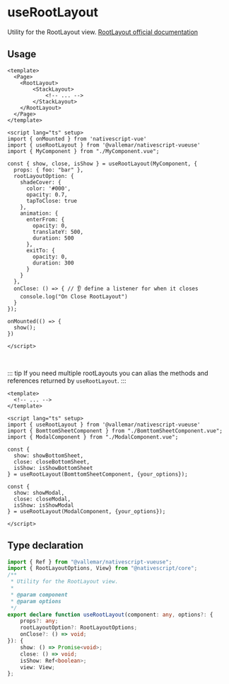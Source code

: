 
# useRootLayout

Utility for the RootLayout view. [RootLayout official documentation](https://docs.nativescript.org/ui-and-styling.html#rootlayout)

## Usage

```vue
<template>
  <Page>
    <RootLayout>
        <StackLayout>
            <!-- ... -->
        </StackLayout>
    </RootLayout>
  </Page>
</template>

<script lang="ts" setup>
import { onMounted } from 'nativescript-vue'
import { useRootLayout } from '@vallemar/nativescript-vueuse'
import { MyComponent } from "./MyComponent.vue";

const { show, close, isShow } = useRootLayout(MyComponent, {
  props: { foo: "bar" },
  rootLayoutOption: {
    shadeCover: {
      color: '#000',
      opacity: 0.7,
      tapToClose: true
    },
    animation: {
      enterFrom: {
        opacity: 0,
        translateY: 500,
        duration: 500
      },
      exitTo: {
        opacity: 0,
        duration: 300
      }
    }
  },
  onClose: () => { // 👂 define a listener for when it closes
    console.log("On Close RootLayout")
  }
});

onMounted(() => {
  show();
})

</script>
```
<br />

::: tip
If you need multiple rootLayouts you can alias the methods and references returned by `useRootLayout`.
:::
```vue
<template>
  <!-- ... -->
</template>

<script lang="ts" setup>
import { useRootLayout } from '@vallemar/nativescript-vueuse'
import { BomttomSheetComponent } from "./BomttomSheetComponent.vue";
import { ModalComponent } from "./ModalComponent.vue";

const { 
  show: showBottomSheet, 
  close: closeBottomSheet, 
  isShow: isShowBottomSheet 
} = useRootLayout(BomttomSheetComponent, {your_options});

const { 
  show: showModal, 
  close: closeModal, 
  isShow: isShowModal 
} = useRootLayout(ModalComponent, {your_options});

</script>
```

## Type declaration
```ts
import { Ref } from "@vallemar/nativescript-vueuse";
import { RootLayoutOptions, View} from "@nativescript/core";
/**
 * Utility for the RootLayout view.
 *
 * @param component
 * @param options
 */
export declare function useRootLayout(component: any, options?: {
    props?: any;
    rootLayoutOption?: RootLayoutOptions;
    onClose?: () => void;
}): {
    show: () => Promise<void>;
    close: () => void;
    isShow: Ref<boolean>;
    view: View;
};
```
